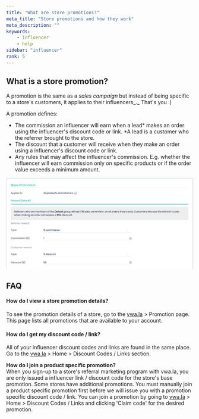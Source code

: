 ```yaml
---
title: "What are store promotions?"
meta_title: "Store promotions and how they work"
meta_description: ""
keywords:
    - influencer
    - help
sidebar: "influencer"
rank: 5
---
```


What is a store promotion?
--------------------------

A promotion is the same as a _sales campaign_ but instead of being specific to a store's customers, it applies to their influencers_._ That's you :)  
  
A promotion defines:

*   The commission an influencer will earn when a lead\* makes an order using the influencer's discount code or link. \*A lead is a customer who the referrer brought to the store.
*   The discount that a customer will receive when they make an order using a influencer's discount code or link.
*   Any rules that may affect the influencer's commission. E.g. whether the influencer will earn commission only on specific products or if the order value exceeds a minimum amount.

![](/images/influencer/2017-10-03-16-39-56.png)

FAQ
---

#### How do I view a store promotion details?

To see the promotion details of a store, go to the [vwa.la](http://vwa.la) > Promotion page. This page lists all promotions that are available to your account.

#### How do I get my discount code / link?

All of your influencer discount codes and links are found in the same place. Go to the [vwa.la](http://vwa.la) > Home > Discount Codes / Links section.

**How do I join a product specific promotion?**  
When you sign-up to a store's referral marketing program with vwa.la, you are only issued a influencer link / discount code for the store's base promotion. Some stores have additional promotions. You must manually join a product specific promotion first before we will issue you with a promotion specific discount code / link. You can join a promotion by going to [vwa.la](http://vwa.la) > Home > Discount Codes / Links and clicking 'Claim code' for the desired promotion.